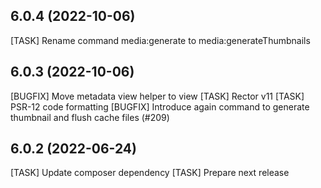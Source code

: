 ## 6.0.4 (2022-10-06)

[TASK] Rename command media:generate to media:generateThumbnails

## 6.0.3 (2022-10-06)

[BUGFIX] Move metadata view helper to view
[TASK] Rector v11
[TASK] PSR-12 code formatting
[BUGFIX] Introduce again command to generate thumbnail and flush cache files (#209)

## 6.0.2 (2022-06-24)

[TASK] Update composer dependency
[TASK] Prepare next release
